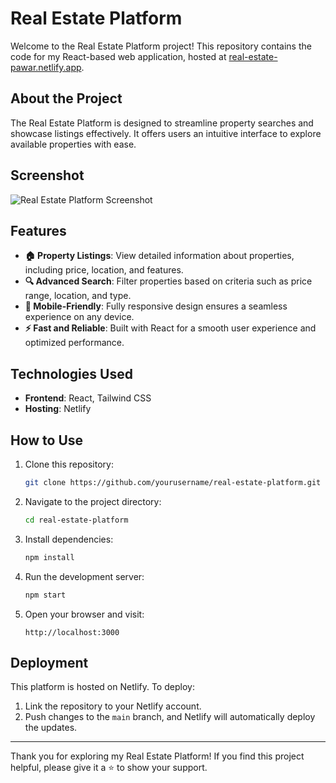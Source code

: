 # Real Estate Platform

Welcome to the Real Estate Platform project! This repository contains the code for my React-based web application, hosted at [real-estate-pawar.netlify.app](https://real-estate-pawar.netlify.app/).

## About the Project

The Real Estate Platform is designed to streamline property searches and showcase listings effectively. It offers users an intuitive interface to explore available properties with ease.

## Screenshot

![Real Estate Platform Screenshot](./images/realestate.png)

## Features

- **🏠 Property Listings**: View detailed information about properties, including price, location, and features.
- **🔍 Advanced Search**: Filter properties based on criteria such as price range, location, and type.
- **📱 Mobile-Friendly**: Fully responsive design ensures a seamless experience on any device.
- **⚡ Fast and Reliable**: Built with React for a smooth user experience and optimized performance.

## Technologies Used

- **Frontend**: React, Tailwind CSS
- **Hosting**: Netlify

## How to Use

1. Clone this repository:
   ```bash
   git clone https://github.com/yourusername/real-estate-platform.git
   ```
2. Navigate to the project directory:
   ```bash
   cd real-estate-platform
   ```
3. Install dependencies:
   ```bash
   npm install
   ```
4. Run the development server:
   ```bash
   npm start
   ```
5. Open your browser and visit:
   ```
   http://localhost:3000
   ```

## Deployment

This platform is hosted on Netlify. To deploy:
1. Link the repository to your Netlify account.
2. Push changes to the `main` branch, and Netlify will automatically deploy the updates.

---

Thank you for exploring my Real Estate Platform! If you find this project helpful, please give it a ⭐ to show your support.
